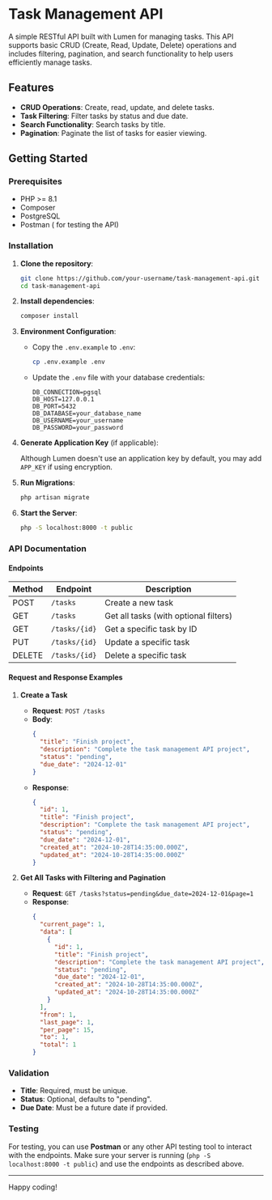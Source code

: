 
# Task Management API

A simple RESTful API built with Lumen for managing tasks. This API supports basic CRUD (Create, Read, Update, Delete) operations and includes filtering, pagination, and search functionality to help users efficiently manage tasks.

## Features

- **CRUD Operations**: Create, read, update, and delete tasks.
- **Task Filtering**: Filter tasks by status and due date.
- **Search Functionality**: Search tasks by title.
- **Pagination**: Paginate the list of tasks for easier viewing.

## Getting Started

### Prerequisites

- PHP >= 8.1
- Composer
- PostgreSQL
- Postman ( for testing the API)

### Installation

1. **Clone the repository**:

   ```bash
   git clone https://github.com/your-username/task-management-api.git
   cd task-management-api
   ```

2. **Install dependencies**:

   ```bash
   composer install
   ```

3. **Environment Configuration**:

   - Copy the `.env.example` to `.env`:

     ```bash
     cp .env.example .env
     ```

   - Update the `.env` file with your database credentials:

     ```env
     DB_CONNECTION=pgsql
     DB_HOST=127.0.0.1
     DB_PORT=5432
     DB_DATABASE=your_database_name
     DB_USERNAME=your_username
     DB_PASSWORD=your_password
     ```

4. **Generate Application Key** (if applicable):

   Although Lumen doesn't use an application key by default, you may add `APP_KEY` if using encryption.

5. **Run Migrations**:

   ```bash
   php artisan migrate
   ```

6. **Start the Server**:

   ```bash
   php -S localhost:8000 -t public
   ```

### API Documentation

#### Endpoints

| Method | Endpoint               | Description                 |
|--------|-------------------------|-----------------------------|
| POST   | `/tasks`               | Create a new task           |
| GET    | `/tasks`               | Get all tasks (with optional filters) |
| GET    | `/tasks/{id}`          | Get a specific task by ID   |
| PUT    | `/tasks/{id}`          | Update a specific task      |
| DELETE | `/tasks/{id}`          | Delete a specific task      |

#### Request and Response Examples

1. **Create a Task**

   - **Request**: `POST /tasks`
   - **Body**:
     ```json
     {
       "title": "Finish project",
       "description": "Complete the task management API project",
       "status": "pending",
       "due_date": "2024-12-01"
     }
     ```
   - **Response**:
     ```json
     {
       "id": 1,
       "title": "Finish project",
       "description": "Complete the task management API project",
       "status": "pending",
       "due_date": "2024-12-01",
       "created_at": "2024-10-28T14:35:00.000Z",
       "updated_at": "2024-10-28T14:35:00.000Z"
     }
     ```

2. **Get All Tasks with Filtering and Pagination**

   - **Request**: `GET /tasks?status=pending&due_date=2024-12-01&page=1`
   - **Response**:
     ```json
     {
       "current_page": 1,
       "data": [
         {
           "id": 1,
           "title": "Finish project",
           "description": "Complete the task management API project",
           "status": "pending",
           "due_date": "2024-12-01",
           "created_at": "2024-10-28T14:35:00.000Z",
           "updated_at": "2024-10-28T14:35:00.000Z"
         }
       ],
       "from": 1,
       "last_page": 1,
       "per_page": 15,
       "to": 1,
       "total": 1
     }
     ```

### Validation

- **Title**: Required, must be unique.
- **Status**: Optional, defaults to "pending".
- **Due Date**: Must be a future date if provided.

### Testing

For testing, you can use **Postman** or any other API testing tool to interact with the endpoints. Make sure your server is running (`php -S localhost:8000 -t public`) and use the endpoints as described above.


---

Happy coding!
